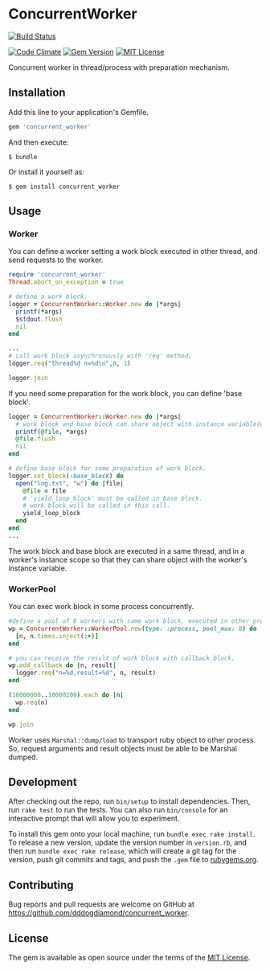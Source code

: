 # ConcurrentWorker
[![Build Status](https://travis-ci.org/dddogdiamond/concurrent_worker.svg?branch=master)](https://travis-ci.org/dddogdiamond/concurrent_worker)

[![Code Climate](https://codeclimate.com/github/dddogdiamond/concurrent_worker/badges/gpa.svg)](https://codeclimate.com/github/dddogdiamond/concurrent_worker)
[![Gem Version](https://badge.fury.io/rb/concurrent_worker.svg)](http://badge.fury.io/rb/concurrent_worker)
[![MIT License](http://img.shields.io/badge/license-MIT-blue.svg?style=flat)](LICENSE)

Concurrent worker in thread/process with preparation mechanism.

## Installation

Add this line to your application's Gemfile.

```ruby
gem 'concurrent_worker'
```

And then execute:

    $ bundle

Or install it yourself as:

    $ gem install concurrent_worker

## Usage

### Worker

You can define a worker setting a work block executed in other thread, and send requests to the worker.

```ruby
require 'concurrent_worker'
Thread.abort_on_exception = true

# define a work block.
logger = ConcurrentWorker::Worker.new do |*args|
  printf(*args)
  $stdout.flush
  nil
end

...
# call work block asynchronously with 'req' method.
logger.req("thread%d n=%d\n",0, 1)

logger.join
```

If you need some preparation for the work block, you can define 'base block'.

```ruby
logger = ConcurrentWorker::Worker.new do |*args|
  # work block and base block can share object with instance variable(@xxx).
  printf(@file, *args)
  @file.flush
  nil
end

# define base block for some preparation of work block.
logger.set_block(:base_block) do
  open("log.txt", "w") do |file|
    @file = file
    # 'yield_loop_block' must be called in base block.
    # work block will be called in this call.
    yield_loop_block 
  end
end
...
```

The work block and base block are executed in a same thread, and in a worker's instance scope so that they can share object with the worker's instance variable.

### WorkerPool
You can exec work block in some process concurrently.

```ruby
#define a pool of 8 workers with same work block, executed in other process.
wp = ConcurrentWorker::WorkerPool.new(type: :process, pool_max: 8) do |n|
  [n, n.times.inject(:+)]
end

# you can receive the result of work block with callback block.
wp.add_callback do |n, result|
  logger.req("n=%d,result=%d", n, result)
end

(10000000..10000200).each do |n|
  wp.req(n)
end

wp.join
```

Worker uses `Marshal::dump/load` to transport ruby object to other process. So, request arguments and result objects must be able to be Marshal dumped. 


## Development

After checking out the repo, run `bin/setup` to install dependencies. Then, run `rake test` to run the tests. You can also run `bin/console` for an interactive prompt that will allow you to experiment.

To install this gem onto your local machine, run `bundle exec rake install`. To release a new version, update the version number in `version.rb`, and then run `bundle exec rake release`, which will create a git tag for the version, push git commits and tags, and push the `.gem` file to [rubygems.org](https://rubygems.org).

## Contributing

Bug reports and pull requests are welcome on GitHub at https://github.com/dddogdiamond/concurrent_worker.

## License

The gem is available as open source under the terms of the [MIT License](https://opensource.org/licenses/MIT).
